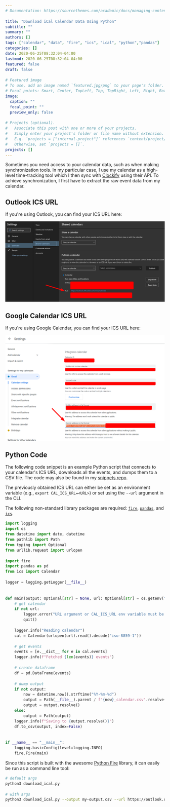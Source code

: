 ```yaml
---
# Documentation: https://sourcethemes.com/academic/docs/managing-content/

title: "Download iCal Calendar Data Using Python"
subtitle: ""
summary: ""
authors: []
tags: ["calendar", "data", "fire", "ics", "ical", "python","pandas"]
categories: []
date: 2020-06-25T08:32:04-04:00
lastmod: 2020-06-25T08:32:04-04:00
featured: false
draft: false

# Featured image
# To use, add an image named `featured.jpg/png` to your page's folder.
# Focal points: Smart, Center, TopLeft, Top, TopRight, Left, Right, BottomLeft, Bottom, BottomRight.
image:
  caption: ""
  focal_point: ""
  preview_only: false

# Projects (optional).
#   Associate this post with one or more of your projects.
#   Simply enter your project's folder or file name without extension.
#   E.g. `projects = ["internal-project"]` references `content/project/deep-learning/index.md`.
#   Otherwise, set `projects = []`.
projects: []
---
```


Sometimes you need access to your calendar data, such as when making synchronization tools.
In my particular case, I use my calendar as a high-level time-tracking tool which I then sync with [Clockify](https://clockify.me/) using their API.
To achieve synchronization, I first have to extract the raw event data from my calendar.

## Outlook ICS URL

If you're using Outlook, you can find your ICS URL here:

![](2020-06-25-08-47-02.png)

## Google Calendar ICS URL

If you're using Google Calendar, you can find your ICS URL here:

![](2020-06-25-08-45-34.png)

## Python Code

The following code snippet is an example Python script that connects to your calendar's ICS URL, downloads all the events, and dumps them to a CSV file.
The code may also be found in my [snippets repo](https://github.com/nnadeau/snippets).

The previously obtained ICS URL can either be set as an environment variable (e.g., `export CAL_ICS_URL=<URL>`) or set using the `--url` argument in the CLI.

The following non-standard library packages are required: [`fire`](https://github.com/google/python-fire), [`pandas`](https://pandas.pydata.org/), and [`ics`](https://github.com/C4ptainCrunch/ics.py).

```python
import logging
import os
from datetime import date, datetime
from pathlib import Path
from typing import Optional
from urllib.request import urlopen

import fire
import pandas as pd
from ics import Calendar

logger = logging.getLogger(__file__)


def main(output: Optional[str] = None, url: Optional[str] = os.getenv("CAL_ICS_URL")):
    # get calendar
    if not url:
        logger.error("URL argument or CAL_ICS_URL env variable must be set")
        quit()

    logger.info("Reading calendar")
    cal = Calendar(urlopen(url).read().decode("iso-8859-1"))

    # get events
    events = [e.__dict__ for e in cal.events]
    logger.info(f"Fetched {len(events)} events")

    # create dataframe
    df = pd.DataFrame(events)

    # dump output
    if not output:
        now = datetime.now().strftime("%Y-%m-%d")
        output = Path(__file__).parent / f"{now}_calendar.csv".resolve()
        output = output.resolve()
    else:
        output = Path(output)
    logger.info(f"Saving to {output.resolve()}")
    df.to_csv(output, index=False)


if __name__ == "__main__":
    logging.basicConfig(level=logging.INFO)
    fire.Fire(main)

```

Since this script is built with the awesome [Python Fire](https://github.com/google/python-fire) library, it can easily be run as a command line tool:

```bash
# default args
python3 download_ical.py

# with args
python3 download_ical.py --output my-output.csv --url https://outlook.office365.com/owa/calendar/abc/xyz/calendar.ics
```
